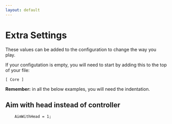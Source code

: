 ```yaml
---
layout: default
---
```

# Extra Settings

These values can be added to the configuration to change the way you play.

If your configutation is empty, you will need to start by adding this to the top of your file:

```
[ Core ]
```

**Remember:** in all the below examples, you will need the indentation.

## Aim with head instead of controller

```
	AimWithHead = 1;
```